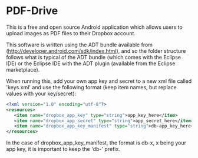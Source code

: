 PDF-Drive
=========

This is a free and open source Android application which allows users to upload images as PDF files to their Dropbox account.


This software is written using the ADT bundle available from (http://developer.android.com/sdk/index.html), and so the folder structure follows
what is typical of the ADT bundle (which comes with the Eclipse IDE) 
or the Eclipse IDE with the ADT plugin (available from the Eclipse marketplace). 


When running this, add your own app key and secret to a new xml file called 'keys.xml' and use the following format (keep item names, but replace values with your key/secret): 
````xml
<?xml version="1.0" encoding="utf-8"?>
<resources>
   <item name="dropbox_app_key" type="string">app_key_here</item>
   <item name="dropbox_app_secret" type="string">app_secret_here</item>
   <item name="dropbox_app_key_manifest" type="string">db-app_key_here</item>
</resources>
````
In the case of dropbox_app_key_manifest, the format is db-x, x being your app key, it is important to keep the 'db-' prefix. 

